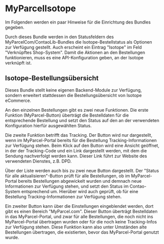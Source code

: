 # MyParcelIsotope
Im Folgenden werden ein paar Hinweise für die Einrichtung des Bundles gegeben.

Durch dieses Bundle werden in den Statusfeldern des MyParcelCom/ContaoLib-Bundles 
die Isotope-Bestellstatus als Optionen zur Verfügung gestellt. Auch erscheint ein Eintrag
"Isotope" im Feld "Verknüpftes Shop-System". Damit die Aktionen an den Bestellungen funktionieren,
muss es eine API-Konfiguration geben, an der Isotope verknüpft ist.
## Isotope-Bestellungsübersicht
Dieses Bundle stellt keine eigenen Backend-Module zur Verfügung, sondern erweitert
stattdessen die Bestellungsübersicht von Isotope eCommerce.

An den einzelnen Bestellungen gibt es zwei neue Funktionen. Die erste Funktion (MyParcel-Button)
überträgt die Bestelldaten für die entsprechende Bestellung und setzt den Status auf den an der verwendeten
Konfiguration hierfür ausgewählten Status. 

Die zweite Funktion betrifft das Tracking. Der Button wird nur dargestellt, wenn im MyParcel-Portal 
bereits für die Bestellung Tracking-Informationen zur Verfügung stehen. Beim Klick auf den Button wird eine Ansicht geöffnet,
in der der Tracking-Code und ein Link dargestellt werden, mit dem die Sendung nachverfolgt werden kann. Dieser Link führt 
zur Website des verwendeten Dienstes, z.B. DPD.

Über der Liste werden auch bis zu zwei neue Button dargestellt. Der "Status für alle aktualisieren"-Button
prüft für alle Bestellungen, ob im MyParcel-Portal bereits Bestellungen abgewickelt wurden und demnach neue Informationen
zur Verfügung stehen, und setzt den Status im Contao-System entsprechend um. Hierüber wird auch geprüft, ob
für eine Bestellung Tracking-Informationen zur Verfügung stehen.

Ein zweiter Button kann über die Einstellungen eingeblendet werden, dort gibt es einen Bereich
"MyParcel.com". Dieser Button überträgt Bestelldaten in das MyParcel-Portal, und zwar für alle Bestellungen,
die noch nicht ins MyParcel-Portal übertragen wurden oder für die noch keine Tracking-Infos zur Verfügung stehen.
Diese Funktion kann also unter Umständen alte Bestellungen übertragen, die existierten, bevor das MyParcel-Portal genutzt wurde.